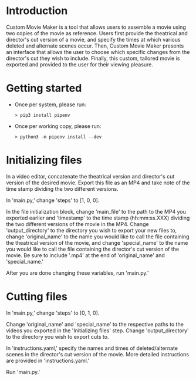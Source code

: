 # Introduction

Custom Movie Maker is a tool that allows users to assemble a movie using two copies of the movie
as reference. Users first provide the theatrical and director's cut version of a movie, and specify
the times at which various deleted and alternate scenes occur. Then, Custom Movie
Maker presents an interface that allows the user to choose which specific changes from the director's
cut they wish to include. Finally, this custom, tailored movie is exported and provided to the user for
their viewing pleasure.


# Getting started

  - Once per system, please run:

    ```console
    > pip3 install pipenv
    ```
  
  - Once per working copy, please run:

    ```console
    > python3 -m pipenv install --dev
    ```
    
# Initializing files
In a video editor, concatenate the theatrical version and director's cut version of the desired movie. 
Export this file as an MP4 and take note of the time stamp dividing the two different versions.

In 'main.py,' change 'steps' to [1, 0, 0]. 

In the file initialization block, change 'main_file' to the path to the MP4 you exported earlier
and 'timestamp' to the time stamp (hh:mm:ss.XXX) dividing the two different versions of the movie 
in the MP4. Change 'output_directory' to the directory you wish to export your new files to, change 'original_name'
to the name you would like to call the file containing the theatrical version of the movie, and
change 'special_name' to the name you would like to call the file containing the director's cut
version of the movie. Be sure to include '.mp4' at the end of 'original_name' and 'special_name.'

After you are done changing these variables, run 'main.py.'

# Cutting files
In 'main.py,' change 'steps' to [0, 1, 0]. 

Change 'original_name' and 'special_name' to the respective paths to the videos you exported
in the 'Initializing files' step. Change 'output_directory' to the directory you wish to export
cuts to.

In 'instructions.yaml,' specify the names and times of deleted/alternate scenes in the director's
cut version of the movie. More detailed instructions are provided in 'instructions.yaml.'

Run 'main.py.'


